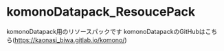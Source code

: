 # komonoDatapack_ResoucePack

komonoDatapack用のリソースパックです
komonoDatapackのGitHubはこちら(<https://kaonasi_biwa.gitlab.io/komono/>)